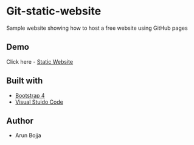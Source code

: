 # Git-static-website

Sample website showing how to host a free website using GitHub pages

## Demo

Click here - [Static Website](https://arunsena.github.io/git-static-website/)

## Built with

- [Bootstrap 4](http://getbootstrap.com)
- [Visual Stuido Code](https://code.visualstudio.com)

## Author

* Arun Bojja
